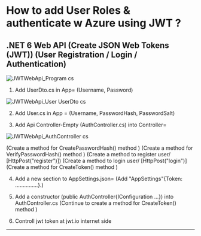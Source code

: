 # How to add User Roles & authenticate w Azure using JWT ?

.NET 6 Web API (Create JSON Web Tokens (JWT))
(User Registration / Login / Authentication)
----------------------------------------------------------

![JWTWebApi_Program cs](https://user-images.githubusercontent.com/57094137/210286603-ffd6668d-a7c7-4671-a563-bb31265c6f23.jpg)

1. Add UserDto.cs in App=
   (Username, Password)

![JWTWebApi_User UserDto cs](https://user-images.githubusercontent.com/57094137/210286581-474f6eb8-b630-47a8-9519-b1ab784f378d.jpg)

2. Add User.cs in App =
   (Username, PasswordHash, PasswordSalt)

3. Add Api Controller-Empty (AuthController.cs) into Controller=
 
![JWTWebApi_AuthController cs](https://user-images.githubusercontent.com/57094137/210286791-683bfaf5-b2d1-4819-aec1-8ee6ee65a1fa.jpg)

   (Create a method for CreatePasswordHash() method )
   (Create a method for VerifyPasswordHash() method )
   (Create a method to register user/ [HttpPost("register")])
   (Create a method to login user/ [HttpPost("login")]
   (Create a method for CreateToken() method )

4. Add a new section to AppSettings.json=
   (Add "AppSettings"{Token: ...............}.)

5. Add a constructor (public AuthController{IConfiguration ...}) into AuthController.cs
   (Continue to create a method for CreateToken() method )

6. Controll jwt token at jwt.io internet side
----------------------------------------------------------
